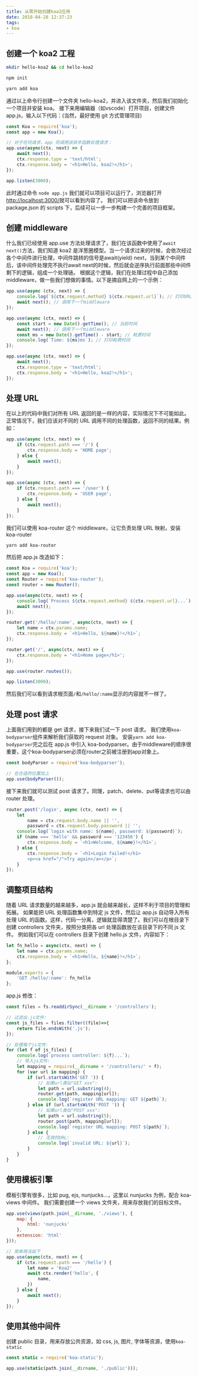 ```yaml
---
title: 从零开始创建koa2应用
date: 2018-04-28 12:37:23
tags:
- koa
---
```


## 创建一个 koa2 工程

```bash
mkdir hello-koa2 && cd hello-koa2

npm init

yarn add koa
```

通过以上命令行创建一个文件夹 hello-koa2，并进入该文件夹，然后我们初始化一个项目并安装 koa。
接下来用编辑器（如vscode）打开项目，创建文件app.js，输入以下代码：(当然，最好使用 git 方式管理项目)
<!-- more -->

```javascript
const Koa = require('koa');
const app = new Koa();

// 对于任何请求，app 将调用该异步函数处理请求：
app.use(async(ctx, next) => {
    await next();
    ctx.response.type = 'text/html';
    ctx.response.body = '<h1>Hello, koa2!</h1>';
});

app.listen(3000);
```

此时通过命令 `node app.js` 我们就可以项目可以运行了，浏览器打开[http://localhost:3000/](http://localhost:3000/)就可以看到内容了。
我们可以把该命令放到 package.json 的 scripts 下，后续可以一步一步构建一个完善的项目框架。

## 创建 middleware

什么我们已经使用 app.use 方法处理请求了，我们在该函数中使用了`await next()`方法，我们知道 koa2 是洋葱圈模型。当一个请求过来的时候，会依次经过各个中间件进行处理，中间件跳转的信号是await(yield) next，当到某个中间件后，该中间件处理完不执行await next的时候，然后就会逆序执行前面那些中间件剩下的逻辑，组成一个处理链。
根据这个逻辑，我们在处理过程中自己添加 middleware，做一些我们想做的事情。以下是摘自网上的一个示例：

```javascript
app.use(async (ctx, next) => {
    console.log(`${ctx.request.method} ${ctx.request.url}`); // 打印URL
    await next(); // 调用下一个middleware
});

app.use(async (ctx, next) => {
    const start = new Date().getTime(); // 当前时间
    await next(); // 调用下一个middleware
    const ms = new Date().getTime() - start; // 耗费时间
    console.log(`Time: ${ms}ms`); // 打印耗费时间
});

app.use(async (ctx, next) => {
    await next();
    ctx.response.type = 'text/html';
    ctx.response.body = '<h1>Hello, koa2!</h1>';
});
```

## 处理 URL

在以上的代码中我们对所有 URL 返回的是一样的内容，实际情况下不可能如此。正常情况下，我们应该对不同的 URL 调用不同的处理函数，返回不同的结果。例如：

```javascript
app.use(async (ctx, next) => {
    if (ctx.request.path === '/') {
        ctx.response.body = 'HOME page';
    } else {
        await next();
    }
});

app.use(async (ctx, next) => {
    if (ctx.request.path === '/user') {
        ctx.response.body = 'USER page';
    } else {
        await next();
    }
});
```

我们可以使用 koa-router 这个 middleware，让它负责处理 URL 映射。安装 koa-router

```bash
yarn add koa-router
```

然后把 app.js 改造如下：

```javascript
const Koa = require('koa');
const app = new Koa();
const Router = require('koa-router');
const router = new Router();

app.use(async(ctx, next) => {
    console.log(`Process ${ctx.request.method} ${ctx.request.url}...`);
    await next();
});

router.get('/hello/:name', async(ctx, next) => {
    let name = ctx.params.name;
    ctx.response.body = `<h1>Hello, ${name}!</h1>`;
});

router.get('/', async(ctx, next) => {
    ctx.response.body = '<h1>Home page</h1>';
});

app.use(router.routes());

app.listen(3000);
```

然后我们可以看到请求根页面`/`和`/hello/:name`显示的内容就不一样了。

## 处理 post 请求

上面我们用到的都是 get 请求，接下来我们试一下 post 请求。
我们使用`koa-bodyparser`组件来解析我们获取的 request 对象。 安装`yarn add koa-bodyparser`完之后在 app.js 中引入 koa-bodyparser。由于middleware的顺序很重要，这个koa-bodyparser必须在router之前被注册到app对象上。

```javascript
const bodyParser = require('koa-bodyparser');

// 在合适的位置加上
app.use(bodyParser());
```

接下来我们就可以测试 post 请求了。同理，patch、delete、put等请求也可以由 router 处理。

```javascript
router.post('/login', async (ctx, next) => {
    let
        name = ctx.request.body.name || '',
        password = ctx.request.body.password || '';
    console.log(`login with name: ${name}, password: ${password}`);
    if (name === 'hello' && password === '123456') {
        ctx.response.body = `<h1>Welcome, ${name}!</h1>`;
    } else {
        ctx.response.body = `<h1>Login failed!</h1>
        <p><a href="/">Try again</a></p>`;
    }
});
```

## 调整项目结构

随着 URL 请求数量的越来越多，app.js 就会越来越长，这样不利于项目的管理和拓展。
如果能把 URL 处理函数集中到特定 js 文件，然后让 app.js 自动导入所有处理 URL 的函数。这样，代码一分离，逻辑就显得清楚了。我们可以在根目录下创建 controllers 文件夹，按照分类把各 url 处理函数放在该目录下的不同 js 文件。
例如我们可以在 controllers 目录下创建 hello.js 文件，内容如下：

```javascript
let fn_hello = async(ctx, next) => {
    let name = ctx.params.name;
    ctx.response.body = `<h1>Hello, ${name}!</h1>`;
};

module.exports = {
    'GET /hello/:name': fn_hello
};
```

app.js 修改：

```javascript
const files = fs.readdirSync(__dirname + '/controllers');

// 过滤出.js文件:
const js_files = files.filter((file)=>{
    return file.endsWith('.js');
});

// 处理每个js文件:
for (let f of js_files) {
    console.log(`process controller: ${f}...`);
    // 导入js文件:
    let mapping = require(__dirname + '/controllers/' + f);
    for (var url in mapping) {
        if (url.startsWith('GET ')) {
            // 如果url类似"GET xxx":
            let path = url.substring(4);
            router.get(path, mapping[url]);
            console.log(`register URL mapping: GET ${path}`);
        } else if (url.startsWith('POST ')) {
            // 如果url类似"POST xxx":
            let path = url.substring(5);
            router.post(path, mapping[url]);
            console.log(`register URL mapping: POST ${path}`);
        } else {
            // 无效的URL:
            console.log(`invalid URL: ${url}`);
        }
    }
}

```

## 使用模板引擎

模板引擎有很多，比如 pug, ejs, nunjucks...，这里以 nunjucks 为例，配合 koa-views 中间件。
我们需要创建一个 views 文件夹，用来存放我们的目标文件。

```javascript
app.use(views(path.join(__dirname, './views'), {
    map: {
        html: 'nunjucks'
    },
    extension: 'html'
}));

// 简单用法如下
app.use(async(ctx, next) => {
    if (ctx.request.path === '/hello') {
        let name = 'Koa2'
        await ctx.render('hello', {
            name,
        })
    } else {
        await next();
    }
});
```

## 使用其他中间件

创建 public 目录，用来存放公共资源，如 css, js, 图片, 字体等资源，使用`koa-static`

```javascript
const static = require('koa-static');

app.use(static(path.join(__dirname, './public')));
```
